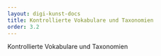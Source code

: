 ```yaml
---
layout: digi-kunst-docs
title: Kontrollierte Vokabulare und Taxonomien
order: 3.2
---
```


Kontrollierte Vokabulare und Taxonomien